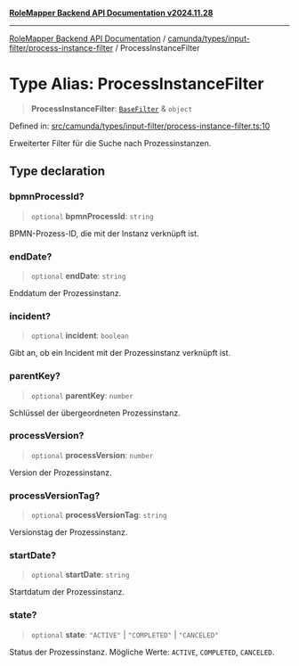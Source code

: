 [**RoleMapper Backend API Documentation v2024.11.28**](../../../../../README.md)

***

[RoleMapper Backend API Documentation](../../../../../modules.md) / [camunda/types/input-filter/process-instance-filter](../README.md) / ProcessInstanceFilter

# Type Alias: ProcessInstanceFilter

> **ProcessInstanceFilter**: [`BaseFilter`](../../base-filter/type-aliases/BaseFilter.md) & `object`

Defined in: [src/camunda/types/input-filter/process-instance-filter.ts:10](https://github.com/FlowCraft-AG/RoleMapper/blob/55ba436164ff7e5a7c4d8ad55ac7ddffe5029190/backend/src/camunda/types/input-filter/process-instance-filter.ts#L10)

Erweiterter Filter für die Suche nach Prozessinstanzen.

## Type declaration

### bpmnProcessId?

> `optional` **bpmnProcessId**: `string`

BPMN-Prozess-ID, die mit der Instanz verknüpft ist.

### endDate?

> `optional` **endDate**: `string`

Enddatum der Prozessinstanz.

### incident?

> `optional` **incident**: `boolean`

Gibt an, ob ein Incident mit der Prozessinstanz verknüpft ist.

### parentKey?

> `optional` **parentKey**: `number`

Schlüssel der übergeordneten Prozessinstanz.

### processVersion?

> `optional` **processVersion**: `number`

Version der Prozessinstanz.

### processVersionTag?

> `optional` **processVersionTag**: `string`

Versionstag der Prozessinstanz.

### startDate?

> `optional` **startDate**: `string`

Startdatum der Prozessinstanz.

### state?

> `optional` **state**: `"ACTIVE"` \| `"COMPLETED"` \| `"CANCELED"`

Status der Prozessinstanz.
Mögliche Werte: `ACTIVE`, `COMPLETED`, `CANCELED`.
